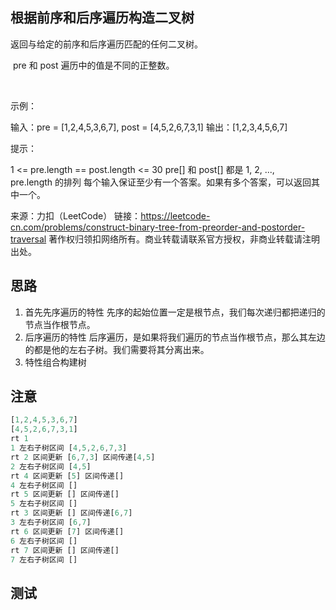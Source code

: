 ## 根据前序和后序遍历构造二叉树
返回与给定的前序和后序遍历匹配的任何二叉树。

 pre 和 post 遍历中的值是不同的正整数。

 

示例：

输入：pre = [1,2,4,5,3,6,7], post = [4,5,2,6,7,3,1]
输出：[1,2,3,4,5,6,7]
 

提示：

1 <= pre.length == post.length <= 30
pre[] 和 post[] 都是 1, 2, ..., pre.length 的排列
每个输入保证至少有一个答案。如果有多个答案，可以返回其中一个。

来源：力扣（LeetCode）
链接：https://leetcode-cn.com/problems/construct-binary-tree-from-preorder-and-postorder-traversal
著作权归领扣网络所有。商业转载请联系官方授权，非商业转载请注明出处。

## 思路
  1. 首先先序遍历的特性
  先序的起始位置一定是根节点，我们每次递归都把递归的节点当作根节点。
  2. 后序遍历的特性
  后序遍历，是如果将我们遍历的节点当作根节点，那么其左边的都是他的左右子树。我们需要将其分离出来。
  3. 特性组合构建树
  ## 注意
  ```js
  [1,2,4,5,3,6,7]
  [4,5,2,6,7,3,1]
  rt 1 
  1 左右子树区间 [4,5,2,6,7,3]
  rt 2 区间更新 [6,7,3] 区间传递[4,5]
  2 左右子树区间 [4,5]
  rt 4 区间更新 [5] 区间传递[]
  4 左右子树区间 []
  rt 5 区间更新 [] 区间传递[]
  5 左右子树区间 []
  rt 3 区间更新 [] 区间传递[6,7]
  3 左右子树区间 [6,7]
  rt 6 区间更新 [7] 区间传递[]
  6 左右子树区间 []
  rt 7 区间更新 [] 区间传递[]
  7 左右子树区间 []
  ```
## 测试